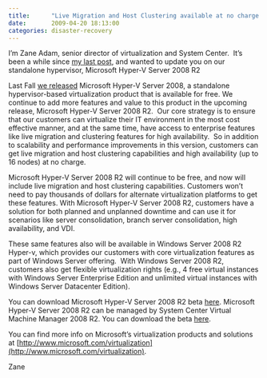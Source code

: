 ```yaml
---
title:      "Live Migration and Host Clustering available at no charge in Microsoft Hyper-V Server 2008 R2"
date:       2009-04-20 18:13:00
categories: disaster-recovery
---
```

I’m Zane Adam, senior director of virtualization and System Center.  It’s been a while since [my last post](http://blogs.technet.com/virtualization/archive/2008/10/21/system-center-virtual-machine-manager-2008-rtms-and-what-i-m-hearing-from-customers-and-partners-about-microsoft-s-virtualization-solutions.aspx), and wanted to update you on our standalone hypervisor, Microsoft Hyper-V Server 2008 R2

Last Fall [we released](http://blogs.technet.com/virtualization/archive/2008/10/01/Bare-metal-hypervisor-is-here_2C00_-along-with-new-training_2C00_-services.aspx) Microsoft Hyper-V Server 2008, a standalone hypervisor-based virtualization product that is available for free. We continue to add more features and value to this product in the upcoming release, Microsoft Hyper-V Server 2008 R2.  Our core strategy is to ensure that our customers can virtualize their IT environment in the most cost effective manner, and at the same time, have access to enterprise features like live migration and clustering features for high availability.  So in addition to scalability and performance improvements in this version, customers can get live migration and host clustering capabilities and high availability (up to 16 nodes) at no charge.

Microsoft Hyper-V Server 2008 R2 will continue to be free, and now will include live migration and host clustering capabilities. Customers won’t need to pay thousands of dollars for alternate virtualization platforms to get these features. With Microsoft Hyper-V Server 2008 R2, customers have a solution for both planned and unplanned downtime and can use it for scenarios like server consolidation, branch server consolidation, high availability, and VDI.

These same features also will be available in Windows Server 2008 R2 Hyper-v, which provides our customers with core virtualization features as part of Windows Server offering.  With Windows Server 2008 R2, customers also get flexible virtualization rights (e.g., 4 free virtual instances with Windows Server Enterprise Edition and unlimited virtual instances with Windows Server Datacenter Edition).

You can download Microsoft Hyper-V Server 2008 R2 beta [here](http://www.microsoft.com/downloads/details.aspx?familyid=E464E255-CDD5-44B2-84E6-3233EAE3F356&displaylang=en). Microsoft Hyper-V Server 2008 R2 can be managed by System Center Virtual Machine Manager 2008 R2. You can download the beta [here](http://www.microsoft.com/systemcenter/virtualmachinemanager/en/us/r2-beta.aspx).

You can find more info on Microsoft’s virtualization products and solutions at [http://www.microsoft.com/virtualization](http://www.microsoft.com/virtualization).

Zane
